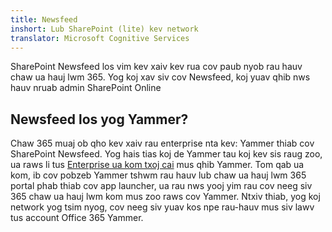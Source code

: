 ```yaml
---
title: Newsfeed
inshort: Lub SharePoint (lite) kev network
translator: Microsoft Cognitive Services
---
```



SharePoint Newsfeed los vim kev xaiv kev rua cov paub nyob rau hauv chaw ua hauj lwm 365. Yog koj xav siv cov Newsfeed, koj yuav qhib nws hauv nruab admin SharePoint Online

## Newsfeed los yog Yammer?
Chaw 365 muaj ob qho kev xaiv rau enterprise nta kev: Yammer thiab cov SharePoint Newsfeed. Yog hais tias koj de Yammer tau koj kev sis raug zoo, ua raws li tus [Enterprise ua kom txoj cai](https://support.office.com/en-us/article/Enterprise-Activation-process-4f924c74-87d2-49d0-a4f6-cba3ce2b0e7c) mus qhib Yammer. Tom qab ua kom, ib cov pobzeb Yammer tshwm rau hauv lub chaw ua hauj lwm 365 portal phab thiab cov app launcher, ua rau nws yooj yim rau cov neeg siv 365 chaw ua hauj lwm kom mus zoo raws cov Yammer. Ntxiv thiab, yog koj network yog tsim nyog, cov neeg siv yuav kos npe rau-hauv mus siv lawv tus account Office 365 Yammer.




